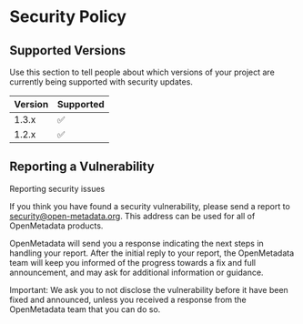# Security Policy

## Supported Versions

Use this section to tell people about which versions of your project are
currently being supported with security updates.

| Version | Supported          |
| ------- | ------------------ |
| 1.3.x   | :white_check_mark: |
| 1.2.x   | :white_check_mark: |

## Reporting a Vulnerability

Reporting security issues

If you think you have found a security vulnerability, please send a report to security@open-metadata.org. This address can be used for all of OpenMetadata products. 

OpenMetadata will send you a response indicating the next steps in handling your report. After the initial reply to your report, the OpenMetadata team will keep you informed of the progress towards a fix and full announcement, and may ask for additional information or guidance.

Important: We ask you to not disclose the vulnerability before it have been fixed and announced, unless you received a response from the OpenMetadata team that you can do so.
